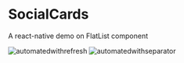 # SocialCards
A react-native demo on FlatList component

![automatedwithrefresh](https://user-images.githubusercontent.com/48028666/103161279-66f53080-47f0-11eb-889c-55b6f77a784f.gif)
![automatedwithseparator](https://user-images.githubusercontent.com/48028666/103161276-51800680-47f0-11eb-8260-0447370ad43a.gif)

